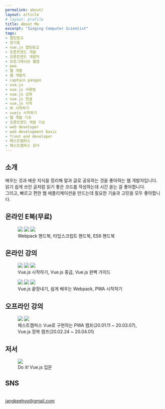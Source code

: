 ```yaml
---
permalink: about/
layout: article
# layout: profile
title: About Me
excerpt: "Singing Computer Scientist"
tags:
- 캡틴판교
- 장기효
- vue.js 캡틴판교
- 프론트엔드 개발
- 프론트엔드 개발자
- 프로그레시브 웹앱
- pwa
- 웹 개발
- 웹 개발자
- captain pangyo
- vue.js
- vue.js 사용법
- vue.js 강좌
- vue.js 한글
- vue.js 시작
- 뷰 시작하기
- vuejs 시작하기
- 웹 개발 기초
- 프론트엔드 개발 기초
- web developer
- web development basic
- front end developer
- 패스트캠퍼스
- 패스트캠퍼스 강사
---
```


## 소개

배우는 것과 배운 지식을 정리해 말과 글로 공유하는 것을 좋아하는 웹 개발자입니다. <br>
읽기 쉽게 쓰인 글처럼 읽기 좋은 코드를 작성하는데 시간 쏟는 걸 좋아합니다. <br>
그리고, 빠르고 편한 웹 애플리케이션을 만드는데 필요한 기술과 고민을 모두 좋아합니다. <br>

## 온라인 E북(무료)

<figure class="third">
	<a href="https://joshua1988.github.io/webpack-guide/" target="_blank"><img src="{{ site.url }}/images/posts/web/webpack/webpack-guide.png"></a>
	<a href="https://joshua1988.github.io/ts/" target="_blank"><img src="{{ site.url }}/images/posts/web/typescript/ts-handbook.png"></a>
	<a href="https://joshua1988.github.io/es6-online-book/" target="_blank"><img src="{{ site.url }}/images/posts/web/vuejs/es6-guide.png"></a>
	<figcaption>Webpack 핸드북, 타입스크립트 핸드북, ES6 핸드북</figcaption>
</figure>

## 온라인 강의

<figure class="third">
	<a href="https://www.inflearn.com/course/Age-of-Vuejs/?utm_source=blog&utm_medium=githubio&utm_campaign=captianpangyo&utm_term=banner" target="_blank"><img src="{{ site.url }}/images/posts/web/inflearn/lv1.png"></a>
	<a href="https://www.inflearn.com/course/vue-pwa-vue-js-%EC%A4%91%EA%B8%89/?utm_source=blog&utm_medium=githubio&utm_campaign=captianpangyo&utm_term=banner" target="_blank"><img src="{{ site.url }}/images/posts/web/inflearn/lv2.png"></a>
	<a href="https://www.inflearn.com/course/vue-js/?utm_source=blog&utm_medium=githubio&utm_campaign=captianpangyo&utm_term=banner" target="_blank"><img src="{{ site.url }}/images/posts/web/inflearn/lv3.png"></a>
	<figcaption>Vue.js 시작하기, Vue.js 중급, Vue.js 완벽 가이드</figcaption>
</figure>

<figure class="third">
	<a href="https://www.inflearn.com/course/vue-js-%EB%81%9D%EB%82%B4%EA%B8%B0-%EC%BA%A1%ED%8B%B4%ED%8C%90%EA%B5%90?utm_source=blog&utm_medium=githubio&utm_campaign=captianpangyo&utm_term=banner" target="_blank"><img src="{{ site.url }}/images/posts/web/inflearn/lv4.png"></a>
	<a href="https://www.inflearn.com/course/webpack-%EC%9B%B9%ED%8C%A9-%EA%B0%95%EC%A2%8C?utm_source=blog&utm_medium=githubio&utm_campaign=captianpangyo&utm_term=banner" target="_blank"><img src="{{ site.url }}/images/posts/web/inflearn/webpack.png"></a>
	<a href="https://www.inflearn.com/course/pwa?utm_source=blog&utm_medium=githubio&utm_campaign=captianpangyo&utm_term=banner" target="_blank"><img src="{{ site.url }}/images/posts/web/inflearn/pwa.jpg"></a>
	<figcaption>Vue.js 끝장내기, 쉽게 배우는 Webpack, PWA 시작하기</figcaption>
</figure>

## 오프라인 강의

<figure class="half">
	<a href="https://www.fastcampus.co.kr/dev_camp_wap/" target="_blank"><img src="{{ site.url }}/images/posts/web/fastcampus/wap.png"></a>
	<a href="https://www.fastcampus.co.kr/dev_camp_vue" target="_blank"><img src="{{ site.url }}/images/posts/web/fastcampus/vue.png"></a>
	<figcaption>패스트캠퍼스 Vue로 구현하는 PWA 캠프(20.01.11 ~ 20.03.07), Vue.js 정복 캠프(20.02.24 ~ 20.04.01)</figcaption>
</figure>

## 저서

<figure class="third">
	<a href="http://www.yes24.com/24/goods/58206961?scode=032&OzSrank=1" target="_blank"><img src="{{ site.url }}/images/posts/web/vuejs/vue-yes24.jpeg"></a>
	<figcaption>Do it! Vue.js 입문</figcaption>
</figure>

## SNS

<a class="btn-social google-plus" href="mailto:jangkeehyo@gmail.com"><i class="fa fa-google" aria-hidden="true"></i></a>
<a class="btn-social github" href="https://github.com/joshua1988"><i class="fa fa-github" aria-hidden="true"></i></a>
<a class="btn-social linkedin" href="https://www.linkedin.com/in/gihyojoshuajang/"><i class="fa fa-linkedin" aria-hidden="true"></i></a>
<a class="btn-social facebook" href="https://www.facebook.com/CaptainPangyo"><i class="fa fa-facebook" aria-hidden="true"></i></a>
<br>
<a href="mailto:jangkeehyo@gmail.com">jangkeehyo@gmail.com</a>
